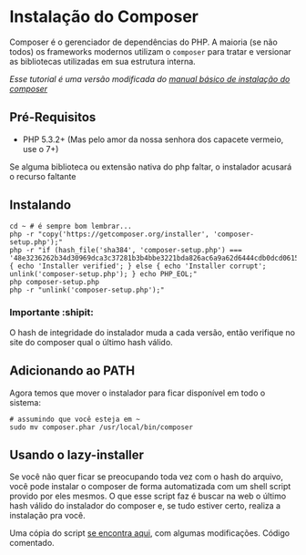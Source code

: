 # Instalação do Composer

Composer é o gerenciador de dependências do PHP. A maioria (se não todos) os frameworks modernos utilizam o `composer` para tratar e versionar as bibliotecas utilizadas em sua estrutura interna.

*Esse tutorial é uma versão modificada do [manual básico de instalação do composer](https://getcomposer.org/download/)*

## Pré-Requisitos

- PHP 5.3.2+ (Mas pelo amor da nossa senhora dos capacete vermeio, use o 7+)

Se alguma biblioteca ou extensão nativa do php faltar, o instalador acusará o recurso faltante

## Instalando

```shell
cd ~ # é sempre bom lembrar...
php -r "copy('https://getcomposer.org/installer', 'composer-setup.php');"
php -r "if (hash_file('sha384', 'composer-setup.php') === '48e3236262b34d30969dca3c37281b3b4bbe3221bda826ac6a9a62d6444cdb0dcd0615698a5cbe587c3f0fe57a54d8f5') { echo 'Installer verified'; } else { echo 'Installer corrupt'; unlink('composer-setup.php'); } echo PHP_EOL;"
php composer-setup.php
php -r "unlink('composer-setup.php');"
```

### Importante :shipit:

O hash de integridade do instalador muda a cada versão, então verifique no site do composer qual o último hash válido.

## Adicionando ao PATH

Agora temos que mover o instalador para ficar disponível em todo o sistema:

```shell
# assumindo que você esteja em ~
sudo mv composer.phar /usr/local/bin/composer
```

## Usando o lazy-installer

Se você não quer ficar se preocupando toda vez com o hash do arquivo, você pode instalar o composer de forma automatizada com um shell script provido por eles mesmos. O que esse script faz é buscar na web o último hash válido do instalador do composer e, se tudo estiver certo, realiza a instalação pra você.

Uma cópia do script [se encontra aqui](composer_autoinstaller.sh), com algumas modificações. Código comentado.